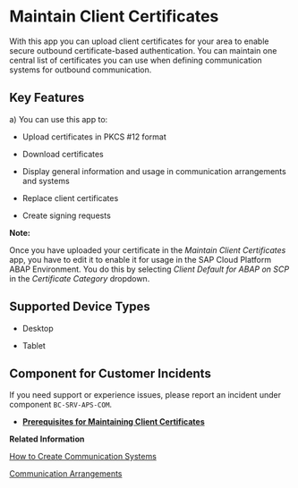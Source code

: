 <!-- loio7f6a8fb4d42b4b2db5dbceb897ecb089 -->

# Maintain Client Certificates



With this app you can upload client certificates for your area to enable secure outbound certificate-based authentication. You can maintain one central list of certificates you can use when defining communication systems for outbound communication.





## Key Features

a\) You can use this app to:



-   Upload certificates in PKCS \#12 format
-   Download certificates
-   Display general information and usage in communication arrangements and systems
-   Replace client certificates

-   Create signing requests






**Note:**

Once you have uploaded your certificate in the *Maintain Client Certificates* app, you have to edit it to enable it for usage in the SAP Cloud Platform ABAP Environment. You do this by selecting *Client Default for ABAP on SCP* in the *Certificate Category* dropdown.





## Supported Device Types

-   Desktop

-   Tablet




## Component for Customer Incidents

If you need support or experience issues, please report an incident under component `BC-SRV-APS-COM`.

-   **[Prerequisites for Maintaining Client Certificates](Prerequisites_for_Maintaining_Client_Certificates_6c4feea.md "")**  


**Related Information**  


[How to Create Communication Systems](How_to_Create_Communication_Systems_c2234ac.md "")

[Communication Arrangements](Communication_Arrangements_1decd8b.md)

